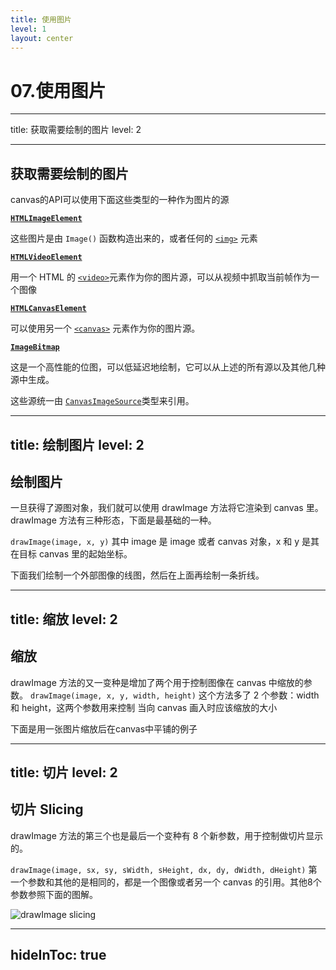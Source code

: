 ```yaml
---
title: 使用图片
level: 1
layout: center
---
```

# 07.使用图片

---
title: 获取需要绘制的图片
level: 2

---

## 获取需要绘制的图片

canvas的API可以使用下面这些类型的一种作为图片的源

**[`HTMLImageElement`](https://developer.mozilla.org/zh-CN/docs/Web/API/HTMLImageElement)**

这些图片是由 `Image()` 函数构造出来的，或者任何的 [`<img>`](https://developer.mozilla.org/zh-CN/docs/Web/HTML/Element/img) 元素

**[`HTMLVideoElement`](https://developer.mozilla.org/zh-CN/docs/Web/API/HTMLVideoElement)**

用一个 HTML 的 [`<video>`](https://developer.mozilla.org/zh-CN/docs/Web/HTML/Element/video)元素作为你的图片源，可以从视频中抓取当前帧作为一个图像

**[`HTMLCanvasElement`](https://developer.mozilla.org/zh-CN/docs/Web/API/HTMLCanvasElement)**

可以使用另一个 [`<canvas>`](https://developer.mozilla.org/zh-CN/docs/Web/HTML/Element/canvas) 元素作为你的图片源。

**[`ImageBitmap`](https://developer.mozilla.org/zh-CN/docs/Web/API/ImageBitmap)**

这是一个高性能的位图，可以低延迟地绘制，它可以从上述的所有源以及其他几种源中生成。

这些源统一由 [`CanvasImageSource`](https://developer.mozilla.org/zh-CN/docs/Web/API/CanvasRenderingContext2D)类型来引用。

---
title: 绘制图片
level: 2
---

## 绘制图片

一旦获得了源图对象，我们就可以使用 drawImage 方法将它渲染到 canvas 里。drawImage 方法有三种形态，下面是最基础的一种。

`drawImage(image, x, y)` 其中 image 是 image 或者 canvas 对象，x 和 y 是其在目标 canvas 里的起始坐标。

下面我们绘制一个外部图像的线图，然后在上面再绘制一条折线。

<v-clicks>

<Demo010DrawImage />

</v-clicks>

---
title: 缩放
level: 2
---

## 缩放
drawImage 方法的又一变种是增加了两个用于控制图像在 canvas 中缩放的参数。
`drawImage(image, x, y, width, height)`
这个方法多了 2 个参数：width 和 height，这两个参数用来控制 当向 canvas 画入时应该缩放的大小

下面是用一张图片缩放后在canvas中平铺的例子

<v-clicks>

<Demo010DrawImageScale />

</v-clicks>

---
title: 切片
level: 2
---

## 切片 Slicing
drawImage 方法的第三个也是最后一个变种有 8 个新参数，用于控制做切片显示的。  

`drawImage(image, sx, sy, sWidth, sHeight, dx, dy, dWidth, dHeight)` 第一个参数和其他的是相同的，都是一个图像或者另一个 canvas 的引用。其他8个参数参照下面的图解。

![drawImage slicing](/images/canvas_drawimage.jpg)

---
hideInToc: true
---

<v-clicks>

<Demo010DrawImageSlice class="inline-block mt-10" />

</v-clicks>
